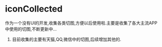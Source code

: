 # iconCollected
作为一个没有UI的开发,收集各类切图,方便以后使用啦.主要是收集了各大主流APP中使用的切图,不断更新中...
1. 目前收集的主要有天猫,QQ,微信中的切图,后续增加其他的.


